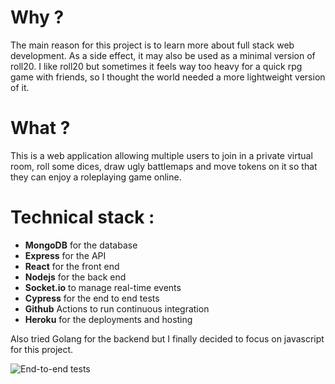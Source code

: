 # Why ?

The main reason for this project is to learn more about full stack web development. As a side effect, it may also be used as a minimal version of roll20. I like roll20 but sometimes it feels way too heavy for a quick rpg game with friends, so I thought the world needed a more lightweight version of it.

# What ?

This is a web application allowing multiple users to join in a private virtual room, roll some dices, draw ugly battlemaps and move tokens on it so that they can enjoy a roleplaying game online.

# Technical stack :

- **MongoDB** for the database
- **Express** for the API
- **React** for the front end
- **Nodejs** for the back end
- **Socket.io** to manage real-time events
- **Cypress** for the end to end tests
- **Github** Actions to run continuous integration
- **Heroku** for the deployments and hosting

Also tried Golang for the backend but I finally decided to focus on javascript for this project.

![End-to-end tests](https://github.com/gmrdn/rpgbattlemap/workflows/End-to-end%20tests/badge.svg?branch=master)
